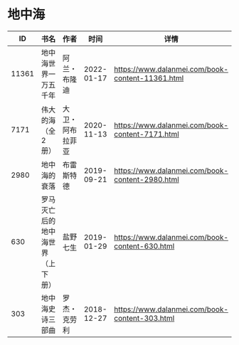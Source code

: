 # 地中海

| ID | 书名 | 作者 | 时间 | 详情 | 下载页面 | EPUB下载链接 | MOBI下载链接 | AZW3下载链接 |
| --- | --- | --- | --- | --- | --- | --- | --- | --- |
| 11361 | 地中海世界一万五千年 | 阿兰・布隆迪 | 2022-01-17 | https://www.dalanmei.com/book-content-11361.html |  |  |  |  |
| 7171 | 伟大的海（全2册） | 大卫・阿布拉菲亚 | 2020-11-13 | https://www.dalanmei.com/book-content-7171.html | https://www.dalanmei.com/download-book-7171.html | http://ct.dalanmei.com/f/31084289-571534741-dd9679 | http://ct.dalanmei.com/f/31084289-571804794-0927da | http://ct.dalanmei.com/f/31084289-572195542-9e70dd |
| 2980 | 地中海的衰落 | 布雷斯特德 | 2019-09-21 | https://www.dalanmei.com/book-content-2980.html | https://www.dalanmei.com/download-book-2980.html | http://ct.dalanmei.com/f/31084289-571561534-45fa99 | http://ct.dalanmei.com/f/31084289-571988236-05fc1f | http://ct.dalanmei.com/f/31084289-571840190-7d4d6f |
| 630 | 罗马灭亡后的地中海世界（上下册） | 盐野七生 | 2019-01-29 | https://www.dalanmei.com/book-content-630.html | https://www.dalanmei.com/download-book-630.html | http://ct.dalanmei.com/f/31084289-571453123-0088a0 | http://ct.dalanmei.com/f/31084289-571786854-603073 | http://ct.dalanmei.com/f/31084289-571885992-39d5f4 |
| 303 | 地中海史诗三部曲 | 罗杰・克劳利 | 2018-12-27 | https://www.dalanmei.com/book-content-303.html | https://www.dalanmei.com/download-book-303.html | http://ct.dalanmei.com/f/31084289-571456429-cf4d9c | http://ct.dalanmei.com/f/31084289-571788704-44b0be | http://ct.dalanmei.com/f/31084289-571892790-0c487f |
